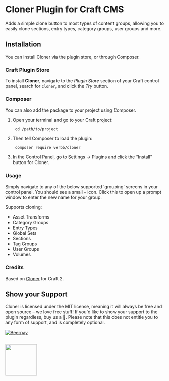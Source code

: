 # Cloner Plugin for Craft CMS

Adds a simple clone button to most types of content groups, allowing you to easily clone sections, entry types, category groups, user groups and more.

## Installation
You can install Cloner via the plugin store, or through Composer.

### Craft Plugin Store
To install **Cloner**, navigate to the _Plugin Store_ section of your Craft control panel, search for `Cloner`, and click the _Try_ button.

### Composer
You can also add the package to your project using Composer.

1. Open your terminal and go to your Craft project:

        cd /path/to/project

2. Then tell Composer to load the plugin:
    
        composer require verbb/cloner

3. In the Control Panel, go to Settings → Plugins and click the “Install” button for Cloner.

### Usage

Simply navigate to any of the below supported 'grouping' screens in your control panel. You should see a small `+` icon. Click this to open up a prompt window to enter the new name for your group.

Supports cloning:
- Asset Transforms
- Category Groups
- Entry Types
- Global Sets
- Sections
- Tag Groups
- User Groups
- Volumes

### Credits
Based on [Cloner](https://github.com/kymar/craft_cloner) for Craft 2.

## Show your Support

Cloner is licensed under the MIT license, meaning it will always be free and open source – we love free stuff! If you'd like to show your support to the plugin regardless, buy us a :beers:. Please note that this does not entitle you to any form of support, and is completely optional.

[![Beerpay](https://beerpay.io/verbb/cloner/badge.svg?style=beer-square)](https://beerpay.io/verbb/cloner)

<h2></h2>

<a href="https://verbb.io" target="_blank">
  <img width="100" src="https://verbb.io/assets/img/verbb-pill.svg">
</a>

